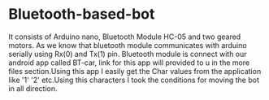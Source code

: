 # Bluetooth-based-bot
It consists of Arduino nano, Bluetooth Module HC-05 and two geared motors. As we know that bluetooth module communicates with arduino serially using Rx(0) and Tx(1) pin. Bluetooth module is connect with our android app called BT-car, link for this app will provided to u in the more files section.Using this app I easily get the Char values from the application like '1' '2' etc.Using this characters I took the conditions for moving the bot in all direction.
